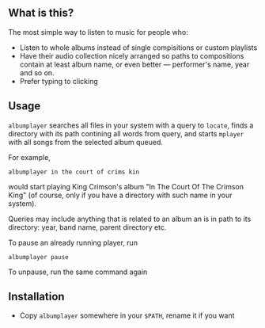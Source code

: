 What is this?
------------

The most simple way to listen to music for people who:

- Listen to whole albums instead of single compisitions or custom playlists
- Have their audio collection nicely arranged so paths to compositions contain at least album name, or even better — performer's name, year and so on.
- Prefer typing to clicking


Usage
-----

`albumplayer` searches all files in your system with a query to `locate`, finds a directory with its path contining all words from query, and starts `mplayer` with all songs from the selected album queued.

For example, 

	albumplayer in the court of crims kin

would start playing King Crimson's album "In The Court Of The Crimson King" (of course, only if you have a directory with such name in your system).
	
Queries may include anything that is related to an album an is in path to its directory: year, band name, parent directory etc.

To pause an already running player, run 

	albumplayer pause

To unpause, run the same command again


Installation
------------

- Copy `albumplayer` somewhere in your `$PATH`, rename it if you want

